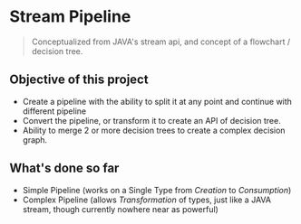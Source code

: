 # Stream Pipeline 
> Conceptualized from JAVA's stream api, and concept of a flowchart / decision tree.

## Objective of this project
- Create a pipeline with the ability to split it at any point and continue with different pipeline
- Convert the pipeline, or transform it to create an API of decision tree.
- Ability to merge 2 or more decision trees to create a complex decision graph.

## What's done so far
- Simple Pipeline (works on a Single Type from _Creation_ to _Consumption_)
- Complex Pipeline (allows _Transformation_ of types, just like a JAVA stream, though currently nowhere near as powerful)
